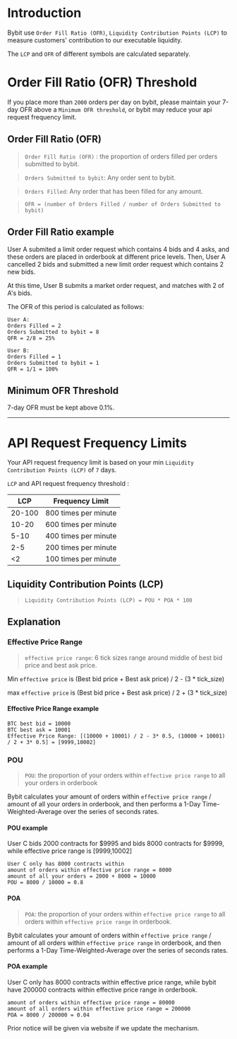 # Introduction
Bybit use `Order Fill Ratio (OFR)`, `Liquidity Contribution Points (LCP)` to measure customers' contribution to our executable liquidity. 


The `LCP` and `OFR` of different symbols are calculated separately.

# Order Fill Ratio (OFR) Threshold
If you place more than `2000` orders per day on bybit, please maintain your 7-day OFR above a `Minimum OFR threshold`, or bybit may reduce your api request frequency limit.

## Order Fill Ratio (OFR) 
> `Order Fill Ratio (OFR)` : the proportion of orders filled per orders submitted to bybit.

> `Orders Submitted to bybit`: Any order sent to bybit.

> `Orders Filled`: Any order that has been filled for any amount.

> `OFR = (number of Orders Filled / number of Orders Submitted to bybit)`

## Order Fill Ratio example
User A submited a limit order request which contains 4 bids and 4 asks, and these orders are placed in orderbook at different price levels. Then, User A cancelled 2 bids and submitted a new limit order request which contains 2 new bids.

At this time, User B submits a market order request, and matches with 2 of A's bids.

The OFR of this period is calculated as follows:



```
User A:
Orders Filled = 2
Orders Submitted to bybit = 8
QFR = 2/8 = 25%
```

```
User B:
Orders Filled = 1
Orders Submitted to bybit = 1
QFR = 1/1 = 100%
```

## Minimum OFR Threshold
7-day OFR must be kept above 0.1%.



---


# API Request Frequency Limits

Your API request frequency limit is based on your min `Liquidity Contribution Points (LCP)` of `7` days.


`LCP` and API request frequency threshold :

|  LCP     | Frequency Limit |
|  ----    | ----  |
| 20-100  | 800 times per minute |
| 10-20   | 600 times per minute |
| 5-10    | 400 times per minute |
| 2-5     | 200 times per minute |
| <2      | 100 times per minute |

## Liquidity Contribution Points (LCP)

> `Liquidity Contribution Points (LCP) = POU * POA * 100`

## Explanation
### Effective Price Range

> `effective price range`: 6 tick sizes range around middle of best bid price and best ask price. 

Min `effective price` is  (Best bid price + Best ask price) / 2 - (3 * tick_size)

max `effective price` is  (Best bid price + Best ask price) / 2 + (3 * tick_size)

#### Effective Price Range example
```
BTC best bid = 10000
BTC best ask = 10001
Effective Price Range: [(10000 + 10001) / 2 - 3* 0.5, (10000 + 10001) / 2 + 3* 0.5] = [9999,10002]
```


### POU
> `POU`: the proportion of your orders within `effective price range` to all your orders in orderbook

Bybit calculates your amount of orders within `effective price range` / amount of all your orders in orderbook, and then performs a 1-Day Time-Weighted-Average over the series of seconds rates.

#### POU example
User C bids 2000 contracts for $9995 and bids 8000 contracts for $9999, while effective price range is [9999,10002]

```
User C only has 8000 contracts within 
amount of orders within effective price range = 8000
amount of all your orders = 2000 + 8000 = 10000
POU = 8000 / 10000 = 0.8
```



#### POA
> `POA`: the proportion of your orders within `effective price range` to all orders within `effective price range` in orderbook. 

Bybit calculates your amount of orders within `effective price range` / amount of all orders within `effective price range` in orderbook, and then performs a 1-Day Time-Weighted-Average over the series of seconds rates.

#### POA example
User C only has 8000 contracts within effective price range, while bybit have 200000 contracts within effective price range in orderbook.

```
amount of orders within effective price range = 80000
amount of all orders within effective price range = 200000
POA = 8000 / 200000 = 0.04
```


Prior notice will be given via website if we update the mechanism.

